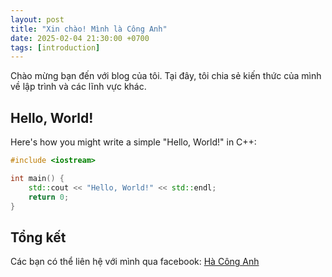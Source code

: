 ```yaml
---
layout: post
title: "Xin chào! Mình là Công Anh"
date: 2025-02-04 21:30:00 +0700
tags: [introduction]
---
```


Chào mừng bạn đến với blog của tôi. Tại đây, tôi chia sẻ kiến thức của mình về lập trình và các lĩnh vực khác.

## Hello, World!

Here's how you might write a simple "Hello, World!" in C++:

```cpp
#include <iostream>

int main() {
    std::cout << "Hello, World!" << std::endl;
    return 0;
}
```

## Tổng kết
Các bạn có thể liên hệ với mình qua facebook: [Hà Công Anh](https://facebook.com/goten2308)